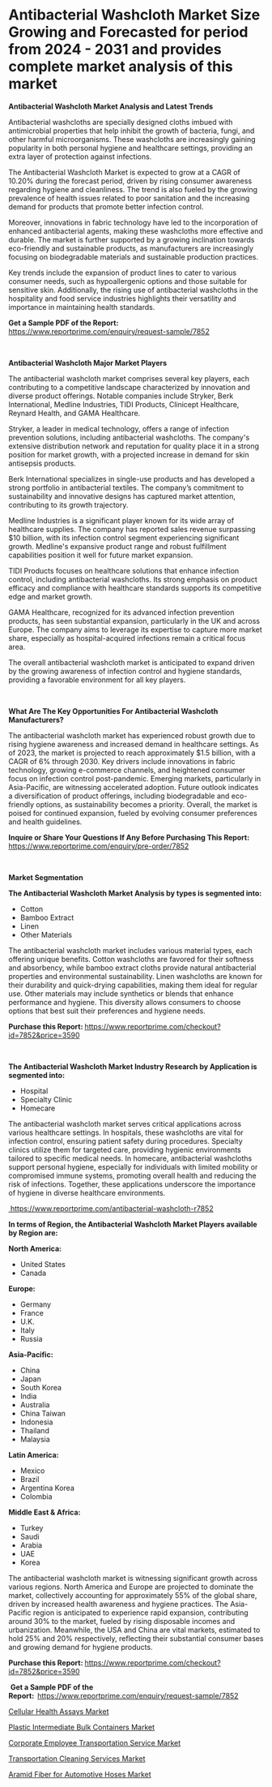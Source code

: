 <p><h1>Antibacterial Washcloth Market Size Growing and Forecasted for period from 2024 - 2031 and provides complete market analysis of this market</h1></p><p><strong>Antibacterial Washcloth Market Analysis and Latest Trends</strong></p>
<p><p>Antibacterial washcloths are specially designed cloths imbued with antimicrobial properties that help inhibit the growth of bacteria, fungi, and other harmful microorganisms. These washcloths are increasingly gaining popularity in both personal hygiene and healthcare settings, providing an extra layer of protection against infections.</p><p>The Antibacterial Washcloth Market is expected to grow at a CAGR of 10.20% during the forecast period, driven by rising consumer awareness regarding hygiene and cleanliness. The trend is also fueled by the growing prevalence of health issues related to poor sanitation and the increasing demand for products that promote better infection control. </p><p>Moreover, innovations in fabric technology have led to the incorporation of enhanced antibacterial agents, making these washcloths more effective and durable. The market is further supported by a growing inclination towards eco-friendly and sustainable products, as manufacturers are increasingly focusing on biodegradable materials and sustainable production practices.</p><p>Key trends include the expansion of product lines to cater to various consumer needs, such as hypoallergenic options and those suitable for sensitive skin. Additionally, the rising use of antibacterial washcloths in the hospitality and food service industries highlights their versatility and importance in maintaining health standards.</p></p>
<p><strong>Get a Sample PDF of the Report:&nbsp;</strong> <a href="https://www.reportprime.com/enquiry/request-sample/7852">https://www.reportprime.com/enquiry/request-sample/7852</a></p>
<p>&nbsp;</p>
<p><strong>Antibacterial Washcloth Major Market Players</strong></p>
<p><p>The antibacterial washcloth market comprises several key players, each contributing to a competitive landscape characterized by innovation and diverse product offerings. Notable companies include Stryker, Berk International, Medline Industries, TIDI Products, Clinicept Healthcare, Reynard Health, and GAMA Healthcare.</p><p>Stryker, a leader in medical technology, offers a range of infection prevention solutions, including antibacterial washcloths. The company's extensive distribution network and reputation for quality place it in a strong position for market growth, with a projected increase in demand for skin antisepsis products.</p><p>Berk International specializes in single-use products and has developed a strong portfolio in antibacterial textiles. The company’s commitment to sustainability and innovative designs has captured market attention, contributing to its growth trajectory. </p><p>Medline Industries is a significant player known for its wide array of healthcare supplies. The company has reported sales revenue surpassing $10 billion, with its infection control segment experiencing significant growth. Medline's expansive product range and robust fulfillment capabilities position it well for future market expansion.</p><p>TIDI Products focuses on healthcare solutions that enhance infection control, including antibacterial washcloths. Its strong emphasis on product efficacy and compliance with healthcare standards supports its competitive edge and market growth.</p><p>GAMA Healthcare, recognized for its advanced infection prevention products, has seen substantial expansion, particularly in the UK and across Europe. The company aims to leverage its expertise to capture more market share, especially as hospital-acquired infections remain a critical focus area.</p><p>The overall antibacterial washcloth market is anticipated to expand driven by the growing awareness of infection control and hygiene standards, providing a favorable environment for all key players.</p></p>
<p>&nbsp;</p>
<p><strong>What Are The Key Opportunities For Antibacterial Washcloth Manufacturers?</strong></p>
<p><p>The antibacterial washcloth market has experienced robust growth due to rising hygiene awareness and increased demand in healthcare settings. As of 2023, the market is projected to reach approximately $1.5 billion, with a CAGR of 6% through 2030. Key drivers include innovations in fabric technology, growing e-commerce channels, and heightened consumer focus on infection control post-pandemic. Emerging markets, particularly in Asia-Pacific, are witnessing accelerated adoption. Future outlook indicates a diversification of product offerings, including biodegradable and eco-friendly options, as sustainability becomes a priority. Overall, the market is poised for continued expansion, fueled by evolving consumer preferences and health guidelines.</p></p>
<p><strong>Inquire or Share Your Questions If Any Before Purchasing This Report:</strong> <a href="https://www.reportprime.com/enquiry/pre-order/7852">https://www.reportprime.com/enquiry/pre-order/7852</a></p>
<p>&nbsp;</p>
<p><strong>Market Segmentation</strong></p>
<p><strong>The Antibacterial Washcloth Market Analysis by types is segmented into:</strong></p>
<p><ul><li>Cotton</li><li>Bamboo Extract</li><li>Linen</li><li>Other Materials</li></ul></p>
<p><p>The antibacterial washcloth market includes various material types, each offering unique benefits. Cotton washcloths are favored for their softness and absorbency, while bamboo extract cloths provide natural antibacterial properties and environmental sustainability. Linen washcloths are known for their durability and quick-drying capabilities, making them ideal for regular use. Other materials may include synthetics or blends that enhance performance and hygiene. This diversity allows consumers to choose options that best suit their preferences and hygiene needs.</p></p>
<p><strong>Purchase this Report:&nbsp;</strong><a href="https://www.reportprime.com/checkout?id=7852&price=3590">https://www.reportprime.com/checkout?id=7852&price=3590</a></p>
<p>&nbsp;</p>
<p><strong>The Antibacterial Washcloth Market Industry Research by Application is segmented into:</strong></p>
<p><ul><li>Hospital</li><li>Specialty Clinic</li><li>Homecare</li></ul></p>
<p><p>The antibacterial washcloth market serves critical applications across various healthcare settings. In hospitals, these washcloths are vital for infection control, ensuring patient safety during procedures. Specialty clinics utilize them for targeted care, providing hygienic environments tailored to specific medical needs. In homecare, antibacterial washcloths support personal hygiene, especially for individuals with limited mobility or compromised immune systems, promoting overall health and reducing the risk of infections. Together, these applications underscore the importance of hygiene in diverse healthcare environments.</p></p>
<p><a href="https://www.reportprime.com/antibacterial-washcloth-r7852">&nbsp;https://www.reportprime.com/antibacterial-washcloth-r7852</a></p>
<p><strong>In terms of Region, the Antibacterial Washcloth Market Players available by Region are:</strong></p>
<p>
    <p> <strong> North America: </strong>
        <ul>
            <li>United States</li>
            <li>Canada</li>
        </ul>
        </p> 
    <p> <strong> Europe: </strong>
        <ul>
            <li>Germany</li>
            <li>France</li>
            <li>U.K.</li>
            <li>Italy</li>
            <li>Russia</li>
        </ul>
        </p> 
    <p> <strong> Asia-Pacific: </strong>
        <ul>
            <li>China</li>
            <li>Japan</li>
            <li>South Korea</li>
            <li>India</li>
            <li>Australia</li>
            <li>China Taiwan</li>
            <li>Indonesia</li>
            <li>Thailand</li>
            <li>Malaysia</li>
        </ul>
        </p> 
    <p> <strong> Latin America: </strong>
        <ul>
            <li>Mexico</li>
            <li>Brazil</li>
            <li>Argentina Korea</li>
            <li>Colombia</li>
        </ul>
        </p> 
    <p> <strong> Middle East & Africa: </strong>
        <ul>
            <li>Turkey</li>
            <li>Saudi</li>
            <li>Arabia</li>
            <li>UAE</li>
            <li>Korea</li>
        </ul>
    </p>
    </p>
<p><p>The antibacterial washcloth market is witnessing significant growth across various regions. North America and Europe are projected to dominate the market, collectively accounting for approximately 55% of the global share, driven by increased health awareness and hygiene practices. The Asia-Pacific region is anticipated to experience rapid expansion, contributing around 30% to the market, fueled by rising disposable incomes and urbanization. Meanwhile, the USA and China are vital markets, estimated to hold 25% and 20% respectively, reflecting their substantial consumer bases and growing demand for hygiene products.</p></p>
<p><strong>Purchase this Report: </strong><a href="https://www.reportprime.com/checkout?id=7852&price=3590">https://www.reportprime.com/checkout?id=7852&price=3590</a></p>
<p>&nbsp;<strong>Get a Sample PDF of the Report:&nbsp;&nbsp;</strong><a href="https://www.reportprime.com/enquiry/request-sample/7852">https://www.reportprime.com/enquiry/request-sample/7852</a></p>
<p><strong></strong></p>
<p><p><a href="https://issuu.com/reportprime-2/docs/cellular-health-assays-market-size-_0fe3ae5ebaadec">Cellular Health Assays Market</a></p><p><a href="https://www.linkedin.com/pulse/plastic-intermediate-bulk-containers-market-global-insights-onkde?trackingId=4xpf9gXGRYCrnd0D3ZRlKw%3D%3D">Plastic Intermediate Bulk Containers Market</a></p><p><a href="https://medium.com/@carlahoustonh51/emerging-market-trends-and-regional-analysis-of-corporate-employee-transportation-service-market-b32f11fc98e5">Corporate Employee Transportation Service Market</a></p><p><a href="https://issuu.com/reportprime-2/docs/transportation-cleaning-services-ma_f7e5f0e22cb41b">Transportation Cleaning Services Market</a></p><p><a href="https://medium.com/@loganunn65756/aramid-fiber-for-automotive-hoses-industry-analysis-report-its-market-size-growing-with-a-cagr-of-e3f6ac88fb8d">Aramid Fiber for Automotive Hoses Market</a></p></p>